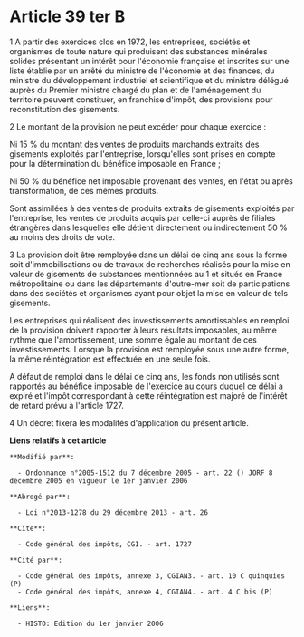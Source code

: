 # Article 39 ter B

1 A partir des exercices clos en 1972, les entreprises, sociétés et organismes de toute nature qui produisent des substances
minérales solides présentant un intérêt pour l'économie française et inscrites sur une liste établie par un arrêté du
ministre de l'économie et des finances, du ministre du développement industriel et scientifique et du ministre délégué auprès
du Premier ministre chargé du plan et de l'aménagement du territoire peuvent constituer, en franchise d'impôt, des provisions
pour reconstitution des gisements. 

2 Le montant de la provision ne peut excéder pour chaque exercice : 

Ni 15 % du montant des ventes de produits marchands extraits des gisements exploités par l'entreprise, lorsqu'elles sont
prises en compte pour la détermination du bénéfice imposable en France ; 

Ni 50 % du bénéfice net imposable provenant des ventes, en l'état ou après transformation, de ces mêmes produits. 

Sont assimilées à des ventes de produits extraits de gisements exploités par l'entreprise, les ventes de produits acquis par
celle-ci auprès de filiales étrangères dans lesquelles elle détient directement ou indirectement 50 % au moins des droits de
vote. 

3 La provision doit être remployée dans un délai de cinq ans sous la forme soit d'immobilisations ou de travaux de recherches
réalisés pour la mise en valeur de gisements de substances mentionnées au 1 et situés en France métropolitaine ou dans les
départements d'outre-mer soit de participations dans des sociétés et organismes ayant pour objet la mise en valeur de tels
gisements. 

Les entreprises qui réalisent des investissements amortissables en remploi de la provision doivent rapporter à leurs
résultats imposables, au même rythme que l'amortissement, une somme égale au montant de ces investissements. Lorsque la
provision est remployée sous une autre forme, la même réintégration est effectuée en une seule fois.

A défaut de remploi dans le délai de cinq ans, les fonds non utilisés sont rapportés au bénéfice imposable de l'exercice au
cours duquel ce délai a expiré et l'impôt correspondant à cette réintégration est majoré de l'intérêt de retard prévu à
l'article 1727. 

4 Un décret fixera les modalités d'application du présent article.

**Liens relatifs à cet article**

	**Modifié par**:

	  - Ordonnance n°2005-1512 du 7 décembre 2005 - art. 22 () JORF 8 décembre 2005 en vigueur le 1er janvier 2006

	**Abrogé par**:

	  - Loi n°2013-1278 du 29 décembre 2013 - art. 26

	**Cite**:

	  - Code général des impôts, CGI. - art. 1727

	**Cité par**:

	  - Code général des impôts, annexe 3, CGIAN3. - art. 10 C quinquies (P)
	  - Code général des impôts, annexe 4, CGIAN4. - art. 4 C bis (P)

	**Liens**:

	  - HISTO: Edition du 1er janvier 2006
